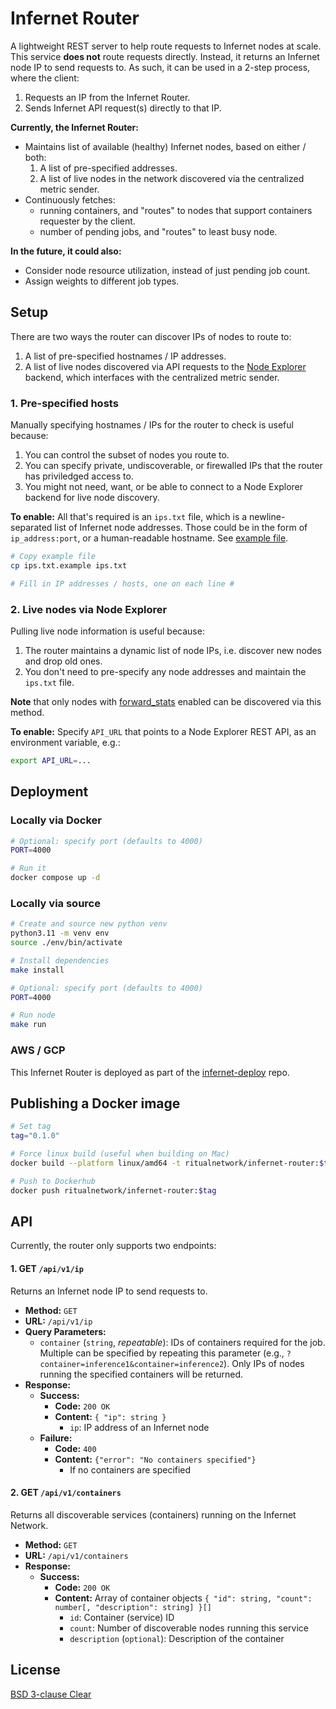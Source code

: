 # Infernet Router

A lightweight REST server to help route requests to Infernet nodes at scale. This service **does not** route requests directly. Instead, it returns an Infernet node IP to send requests to. As such, it can be used in a 2-step process, where the client:
1. Requests an IP from the Infernet Router.
2. Sends Infernet API request(s) directly to that IP.

**Currently, the Infernet Router:**
- Maintains list of available (healthy) Infernet nodes, based on either / both:
  1. A list of pre-specified addresses.
  2. A list of live nodes in the network discovered via the centralized metric sender.
- Continuously fetches:
  - running containers, and "routes" to nodes that support containers requester by the client.
  - number of pending jobs, and "routes" to least busy node.

**In the future, it could also:**
- Consider node resource utilization, instead of just pending job count.
- Assign weights to different job types.

## Setup

There are two ways the router can discover IPs of nodes to route to:
  1. A list of pre-specified hostnames / IP addresses.
  2. A list of live nodes discovered via API requests to the [Node Explorer](https://github.com/ritual-net/infernet-node-explorer) backend, which interfaces with the centralized metric sender.

### 1. Pre-specified hosts

Manually specifying hostnames / IPs for the router to check is useful because:

1. You can control the subset of nodes you route to.
2. You can specify private, undiscoverable, or firewalled IPs that the router has priviledged access to.
3. You might not need, want, or be able to connect to a Node Explorer backend for live node discovery.

**To enable:** All that's required is an `ips.txt` file, which is a newline-separated list of Infernet node addresses. Those could be in the form of `ip_address:port`, or a human-readable hostname. See [example file](./ips.txt.example).

```bash
# Copy example file
cp ips.txt.example ips.txt

# Fill in IP addresses / hosts, one on each line #
```

### 2. Live nodes via Node Explorer

Pulling live node information is useful because:
1. The router maintains a dynamic list of node IPs, i.e. discover new nodes and drop old ones.
2. You don't need to pre-specify any node addresses and maintain the `ips.txt` file.

**Note** that only nodes with [forward_stats](https://docs.ritual.net/infernet/node/configuration#forward_stats-boolean) enabled can be discovered via this method.

**To enable:** Specify `API_URL` that points to a Node Explorer REST API, as an environment variable, e.g.:

```bash
export API_URL=...
```

## Deployment

### Locally via Docker

```bash
# Optional: specify port (defaults to 4000)
PORT=4000

# Run it
docker compose up -d
```

### Locally via source

```bash
# Create and source new python venv
python3.11 -m venv env
source ./env/bin/activate

# Install dependencies
make install

# Optional: specify port (defaults to 4000)
PORT=4000

# Run node
make run
```

### AWS / GCP

This Infernet Router is deployed as part of the [infernet-deploy](https://github.com/ritual-net/infernet-deploy) repo.


## Publishing a Docker image

```bash
# Set tag
tag="0.1.0"

# Force linux build (useful when building on Mac)
docker build --platform linux/amd64 -t ritualnetwork/infernet-router:$tag .

# Push to Dockerhub
docker push ritualnetwork/infernet-router:$tag
```


## API

Currently, the router only supports two endpoints:

#### 1. GET `/api/v1/ip`

Returns an Infernet node IP to send requests to.

- **Method:** `GET`
- **URL:** `/api/v1/ip`
- **Query Parameters:**
  - `container` (`string`, _repeatable_): IDs of containers required for the job. Multiple can be specified by repeating this parameter (e.g., `?container=inference1&container=inference2`). Only IPs of nodes running the specified containers will be returned.
- **Response:**
  - **Success:**
    - **Code:** `200 OK`
    - **Content:**
    `{ "ip": string }`
      - `ip`: IP address of an Infernet node
  - **Failure:**
    - **Code:** `400`
    - **Content:**
        `{"error": "No containers specified"}`
        - If no containers are specified


#### 2. GET `/api/v1/containers`

Returns all discoverable services (containers) running on the Infernet Network.

- **Method:** `GET`
- **URL:** `/api/v1/containers`
- **Response:**
  - **Success:**
    - **Code:** `200 OK`
    - **Content:** Array of container objects
    `{ "id": string, "count": number[, "description": string] }[]`
      - `id`: Container (service) ID
      - `count`: Number of discoverable nodes running this service
      - `description` (`optional`): Description of the container

## License

[BSD 3-clause Clear](./LICENSE)
